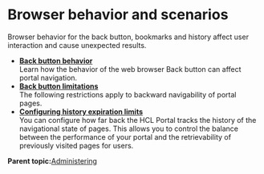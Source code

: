 # Browser behavior and scenarios 

Browser behavior for the back button, bookmarks and history affect user interaction and cause unexpected results.

-   **[Back button behavior ](../admin-system/backbut.md)**  
Learn how the behavior of the web browser Back button can affect portal navigation.
-   **[Back button limitations ](../admin-system/backbut_limit.md)**  
The following restrictions apply to backward navigability of portal pages.
-   **[Configuring history expiration limits ](../admin-system/historylimit_cfg.md)**  
You can configure how far back the HCL Portal tracks the history of the navigational state of pages. This allows you to control the balance between the performance of your portal and the retrievability of previously visited pages for users.

**Parent topic:**[Administering ](../admin-system/administering_parent.md)

